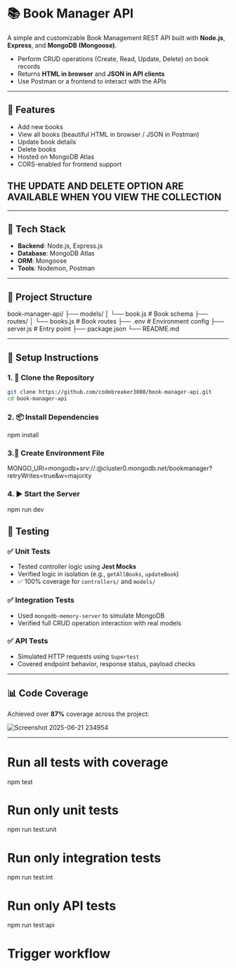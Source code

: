 # 📚 Book Manager API

A simple and customizable Book Management REST API built with **Node.js**, **Express**, and **MongoDB (Mongoose)**.

- Perform CRUD operations (Create, Read, Update, Delete) on book records
- Returns **HTML in browser** and **JSON in API clients**
- Use Postman or a frontend to interact with the APIs

---

## 🚀 Features

- Add new books
- View all books (beautiful HTML in browser / JSON in Postman)
- Update book details
- Delete books
- Hosted on MongoDB Atlas
- CORS-enabled for frontend support
## THE UPDATE AND DELETE OPTION ARE AVAILABLE WHEN YOU VIEW THE COLLECTION
---

## 🧱 Tech Stack

- **Backend**: Node.js, Express.js
- **Database**: MongoDB Atlas
- **ORM**: Mongoose
- **Tools**: Nodemon, Postman

---

## 📁 Project Structure

book-manager-api/
├── models/
│ └── book.js # Book schema
├── routes/
│ └── books.js # Book routes
├── .env # Environment config
├── server.js # Entry point
├── package.json
└── README.md


---

## 🔧 Setup Instructions

### 1. 🍴 Clone the Repository

```bash
git clone https://github.com/codebreaker3008/book-manager-api.git
cd book-manager-api
```

### 2. 📦 Install Dependencies

npm install

### 3.🔐 Create Environment File

MONGO_URI=mongodb+srv://<your-username>:<your-password>@cluster0.mongodb.net/bookmanager?retryWrites=true&w=majority

### 4. ▶️ Start the Server

npm run dev

## 🧪 Testing

### ✅ Unit Tests

- Tested controller logic using **Jest Mocks**
- Verified logic in isolation (e.g., `getAllBooks`, `updateBook`)
- ✅ 100% coverage for `controllers/` and `models/`

### ✅ Integration Tests

- Used `mongodb-memory-server` to simulate MongoDB
- Verified full CRUD operation interaction with real models

### ✅ API Tests

- Simulated HTTP requests using `Supertest`
- Covered endpoint behavior, response status, payload checks

---

## 📊 Code Coverage

Achieved over **87%** coverage across the project:

![Screenshot 2025-06-21 234954](https://github.com/user-attachments/assets/f7a094c6-878c-478a-bd5f-aba7ae863b7c)

---

# Run all tests with coverage
npm test

# Run only unit tests
npm run test:unit

# Run only integration tests
npm run test:int

# Run only API tests
npm run test:api
# Trigger workflow
